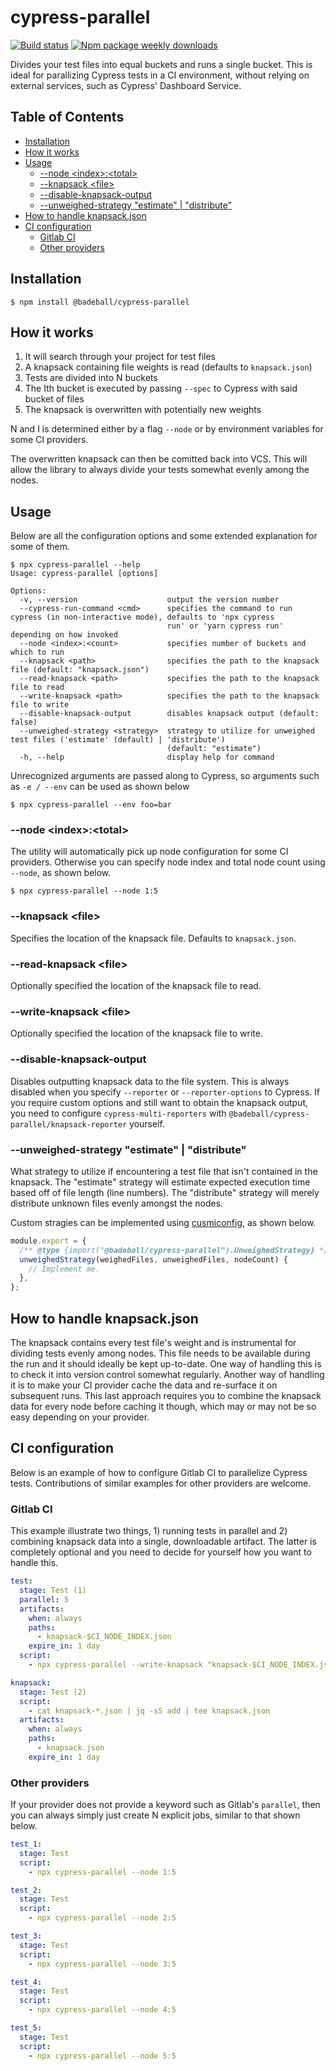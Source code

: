 # cypress-parallel

[![Build status](https://github.com/badeball/cypress-parallel/actions/workflows/build.yml/badge.svg)](https://github.com/badeball/cypress-parallel/actions/workflows/build.yml)
[![Npm package weekly downloads](https://badgen.net/npm/dw/@badeball/cypress-parallel)](https://npmjs.com/package/@badeball/cypress-parallel)

Divides your test files into equal buckets and runs a single bucket. This is
ideal for parallizing Cypress tests in a CI environment, without relying on
external services, such as Cypress' Dashboard Service.

## Table of Contents

- [Installation](#installation)
- [How it works](#how-it-works)
- [Usage](#usage)
  - [--node \<index>:\<total>](#--node-indextotal)
  - [--knapsack \<file>](#--knapsack-file)
  - [--disable-knapsack-output](#--disable-knapsack-output)
  - [--unweighed-strategy "estimate" | "distribute"](#--unweighed-strategy-estimate--distribute)
- [How to handle knapsack.json](#how-to-handle-knapsackjson)
- [CI configuration](#ci-configuration)
  - [Gitlab CI](#gitlab-ci)
  - [Other providers](#other-providers)

## Installation

```
$ npm install @badeball/cypress-parallel
```

## How it works

1. It will search through your project for test files
2. A knapsack containing file weights is read (defaults to `knapsack.json`)
3. Tests are divided into N buckets
4. The Ith bucket is executed by passing `--spec` to Cypress with said bucket
   of files
5. The knapsack is overwritten with potentially new weights

N and I is determined either by a flag `--node` or by environment variables for
some CI providers.

The overwritten knapsack can then be comitted back into VCS. This will allow
the library to always divide your tests somewhat evenly among the nodes.

## Usage

Below are all the configuration options and some extended explanation for some of them.

```
$ npx cypress-parallel --help
Usage: cypress-parallel [options]

Options:
  -v, --version                    output the version number
  --cypress-run-command <cmd>      specifies the command to run cypress (in non-interactive mode), defaults to 'npx cypress
                                   run' or 'yarn cypress run' depending on how invoked
  --node <index>:<count>           specifies number of buckets and which to run
  --knapsack <path>                specifies the path to the knapsack file (default: "knapsack.json")
  --read-knapsack <path>           specifies the path to the knapsack file to read
  --write-knapsack <path>          specifies the path to the knapsack file to write
  --disable-knapsack-output        disables knapsack output (default: false)
  --unweighed-strategy <strategy>  strategy to utilize for unweighed test files ('estimate' (default) | 'distribute')
                                   (default: "estimate")
  -h, --help                       display help for command
```

Unrecognized arguments are passed along to Cypress, so arguments such as `-e /
--env` can be used as shown below

```
$ npx cypress-parallel --env foo=bar
```

### --node \<index>:\<total>

The utility will automatically pick up node configuration for some CI
providers. Otherwise you can specify node index and total node count using
`--node`, as shown below.

```
$ npx cypress-parallel --node 1:5
```

### --knapsack \<file>

Specifies the location of the knapsack file. Defaults to `knapsack.json`.

### --read-knapsack \<file>

Optionally specified the location of the knapsack file to read.

### --write-knapsack \<file>

Optionally specified the location of the knapsack file to write.

### --disable-knapsack-output

Disables outputting knapsack data to the file system. This is always disabled
when you specify `--reporter` or `--reporter-options` to Cypress. If you
require custom options and still want to obtain the knapsack output, you need
to configure `cypress-multi-reporters` with `@badeball/cypress-parallel/knapsack-reporter`
yourself.

### --unweighed-strategy "estimate" | "distribute"

What strategy to utilize if encountering a test file that isn't contained in
the knapsack. The "estimate" strategy will estimate expected execution time
based off of file length (line numbers).  The "distribute" strategy will merely
distribute unknown files evenly amongst the nodes.

Custom stragies can be implemented using [cusmiconfig][cusmiconfig], as shown below.

```js
module.export = {
  /** @type {import("@badeball/cypress-parallel").UnweighedStrategy} */
  unweighedStrategy(weighedFiles, unweighedFiles, nodeCount) {
    // Implement me.
  },
};
```

[cusmiconfig]: https://github.com/davidtheclark/cosmiconfig

## How to handle knapsack.json

The knapsack contains every test file's weight and is instrumental for dividing
tests evenly among nodes. This file needs to be available during the run and it
should ideally be kept up-to-date. One way of handling this is to check it into
version control somewhat regularly. Another way of handling it is to make your
CI provider cache the data and re-surface it on subsequent runs. This last
approach requires you to combine the knapsack data for every node before
caching it though, which may or may not be so easy depending on your provider.

## CI configuration

Below is an example of how to configure Gitlab CI to parallelize Cypress tests.
Contributions of similar examples for other providers are welcome.

### Gitlab CI

This example illustrate two things, 1) running tests in parallel and 2)
combining knapsack data into a single, downloadable artifact. The latter is
completely optional and you need to decide for yourself how you want to handle
this.

```yaml
test:
  stage: Test (1)
  parallel: 5
  artifacts:
    when: always
    paths:
      - knapsack-$CI_NODE_INDEX.json
    expire_in: 1 day
  script:
    - npx cypress-parallel --write-knapsack "knapsack-$CI_NODE_INDEX.json"

knapsack:
  stage: Test (2)
  script:
    - cat knapsack-*.json | jq -sS add | tee knapsack.json
  artifacts:
    when: always
    paths:
      - knapsack.json
    expire_in: 1 day
```

### Other providers

If your provider does not provide a keyword such as Gitlab's `parallel`, then you can always simply
just create N explicit jobs, similar to that shown below.

```yaml
test_1:
  stage: Test
  script:
    - npx cypress-parallel --node 1:5

test_2:
  stage: Test
  script:
    - npx cypress-parallel --node 2:5

test_3:
  stage: Test
  script:
    - npx cypress-parallel --node 3:5

test_4:
  stage: Test
  script:
    - npx cypress-parallel --node 4:5

test_5:
  stage: Test
  script:
    - npx cypress-parallel --node 5:5
```
